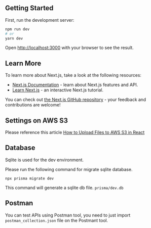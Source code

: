 
## Getting Started

First, run the development server:

```bash
npm run dev
# or
yarn dev
```

Open [http://localhost:3000](http://localhost:3000) with your browser to see the result.


## Learn More

To learn more about Next.js, take a look at the following resources:

- [Next.js Documentation](https://nextjs.org/docs) - learn about Next.js features and API.
- [Learn Next.js](https://nextjs.org/learn) - an interactive Next.js tutorial.

You can check out [the Next.js GitHub repository](https://github.com/vercel/next.js/) - your feedback and contributions are welcome!

## Settings on AWS S3
Please reference this article [How to Upload Files to AWS S3 in React](https://javascript.plainenglish.io/how-to-upload-files-to-aws-s3-in-react-591e533d615e)


## Database
Sqlite is used for the dev environment.

Please run the following command for migrate sqlite database.
```
npx prisma migrate dev
```

This command will generate a sqlite db file. ```prisma/dev.db```


## Postman
You can test APIs using Postman tool, you need to just import ```postman_collection.json``` file on the Postmant tool.
